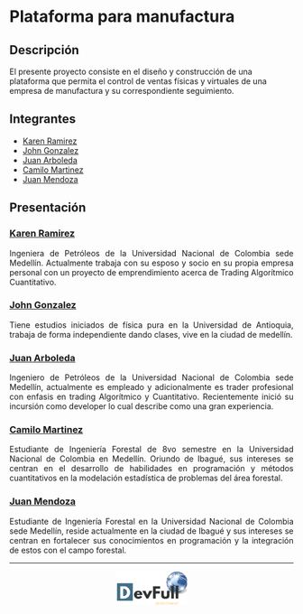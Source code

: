 # Plataforma para manufactura

## Descripción

El presente proyecto consiste en el diseño y construcción de una plataforma que permita el control de ventas físicas y virtuales de una empresa de manufactura y su correspondiente seguimiento.

##  Integrantes

- [Karen Ramirez](#karen-ramirez)
- [John Gonzalez](#john-gonzalez)
- [Juan Arboleda](#juan-arboleda) 
- [Camilo Martinez](#camilo-martinez)
- [Juan Mendoza](#juan-mendoza)

## Presentación  

### [Karen Ramirez](https://github.com/KarenDamore)

<p align="justify">
Ingeniera de Petróleos de la Universidad Nacional de Colombia sede Medellín. Actualmente trabaja con su esposo y socio en su propia empresa personal con un proyecto de emprendimiento acerca de Trading Algorítmico Cuantitativo.
</p>

### [John Gonzalez](https://github.com/Jchoco)

<p align="justify">
Tiene estudios iniciados de física pura en la Universidad de Antioquia, trabaja de forma independiente dando clases, vive en la ciudad de medellín.
</p>

### [Juan Arboleda](https://github.com/JuanFA94)

<p align="justify">
Ingeniero de Petróleos de la Universidad Nacional de Colombia sede Medellín, actualmente es empleado y adicionalmente es trader profesional con enfasis en trading Algorítmico y Cuantitativo. Recientemente inició su incursión como developer lo cual describe como una gran experiencia.
</p>

### [Camilo Martinez](https://github.com/camilomartinezfo)

<p align="justify">
Estudiante de Ingeniería Forestal de 8vo semestre en la Universidad Nacional de Colombia en Medellín. Oriundo de Ibagué, sus intereses se centran en el desarrollo de habilidades en programación y métodos cuantitativos en la modelación estadística de problemas del área forestal. 
</p>

### [Juan Mendoza](https://github.com/jsmendozap)

<p align="justify">
Estudiante de Ingeniería Forestal en la Universidad Nacional de Colombia sede Medellín, reside actualmente en la ciudad de Ibagué y sus intereses se centran en fortalecer sus conocimientos en programación y la integración de estos con el campo forestal. 
</p>

***
<p align = "center"> <img src="/src/media/Devfull.png" style="height: 60px" /> </p>
